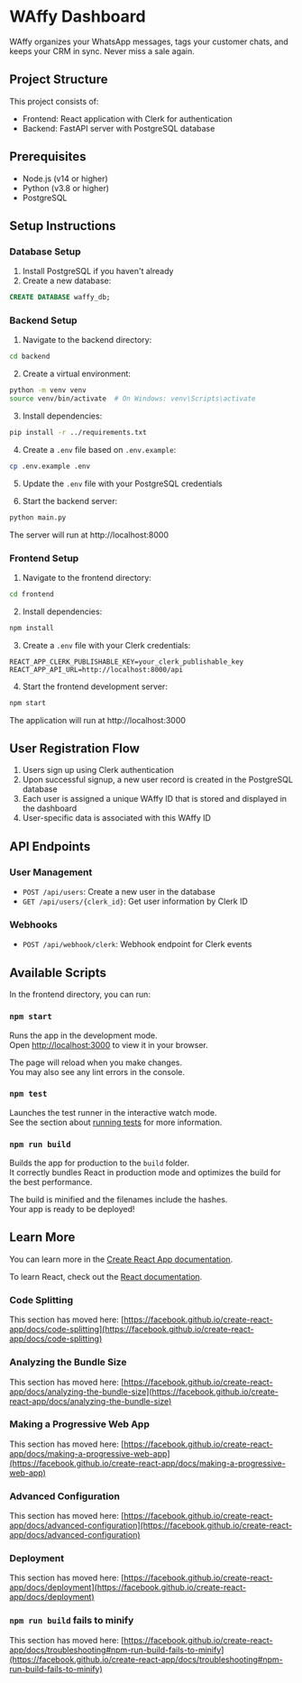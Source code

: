 # WAffy Dashboard

WAffy organizes your WhatsApp messages, tags your customer chats, and keeps your CRM in sync. Never miss a sale again.

## Project Structure

This project consists of:
- Frontend: React application with Clerk for authentication
- Backend: FastAPI server with PostgreSQL database

## Prerequisites

- Node.js (v14 or higher)
- Python (v3.8 or higher)
- PostgreSQL

## Setup Instructions

### Database Setup

1. Install PostgreSQL if you haven't already
2. Create a new database:
```sql
CREATE DATABASE waffy_db;
```

### Backend Setup

1. Navigate to the backend directory:
```bash
cd backend
```

2. Create a virtual environment:
```bash
python -m venv venv
source venv/bin/activate  # On Windows: venv\Scripts\activate
```

3. Install dependencies:
```bash
pip install -r ../requirements.txt
```

4. Create a `.env` file based on `.env.example`:
```bash
cp .env.example .env
```

5. Update the `.env` file with your PostgreSQL credentials

6. Start the backend server:
```bash
python main.py
```
The server will run at http://localhost:8000

### Frontend Setup

1. Navigate to the frontend directory:
```bash
cd frontend
```

2. Install dependencies:
```bash
npm install
```

3. Create a `.env` file with your Clerk credentials:
```
REACT_APP_CLERK_PUBLISHABLE_KEY=your_clerk_publishable_key
REACT_APP_API_URL=http://localhost:8000/api
```

4. Start the frontend development server:
```bash
npm start
```
The application will run at http://localhost:3000

## User Registration Flow

1. Users sign up using Clerk authentication
2. Upon successful signup, a new user record is created in the PostgreSQL database
3. Each user is assigned a unique WAffy ID that is stored and displayed in the dashboard
4. User-specific data is associated with this WAffy ID

## API Endpoints

### User Management
- `POST /api/users`: Create a new user in the database
- `GET /api/users/{clerk_id}`: Get user information by Clerk ID

### Webhooks
- `POST /api/webhook/clerk`: Webhook endpoint for Clerk events

## Available Scripts

In the frontend directory, you can run:

### `npm start`

Runs the app in the development mode.\
Open [http://localhost:3000](http://localhost:3000) to view it in your browser.

The page will reload when you make changes.\
You may also see any lint errors in the console.

### `npm test`

Launches the test runner in the interactive watch mode.\
See the section about [running tests](https://facebook.github.io/create-react-app/docs/running-tests) for more information.

### `npm run build`

Builds the app for production to the `build` folder.\
It correctly bundles React in production mode and optimizes the build for the best performance.

The build is minified and the filenames include the hashes.\
Your app is ready to be deployed!

## Learn More

You can learn more in the [Create React App documentation](https://facebook.github.io/create-react-app/docs/getting-started).

To learn React, check out the [React documentation](https://reactjs.org/).

### Code Splitting

This section has moved here: [https://facebook.github.io/create-react-app/docs/code-splitting](https://facebook.github.io/create-react-app/docs/code-splitting)

### Analyzing the Bundle Size

This section has moved here: [https://facebook.github.io/create-react-app/docs/analyzing-the-bundle-size](https://facebook.github.io/create-react-app/docs/analyzing-the-bundle-size)

### Making a Progressive Web App

This section has moved here: [https://facebook.github.io/create-react-app/docs/making-a-progressive-web-app](https://facebook.github.io/create-react-app/docs/making-a-progressive-web-app)

### Advanced Configuration

This section has moved here: [https://facebook.github.io/create-react-app/docs/advanced-configuration](https://facebook.github.io/create-react-app/docs/advanced-configuration)

### Deployment

This section has moved here: [https://facebook.github.io/create-react-app/docs/deployment](https://facebook.github.io/create-react-app/docs/deployment)

### `npm run build` fails to minify

This section has moved here: [https://facebook.github.io/create-react-app/docs/troubleshooting#npm-run-build-fails-to-minify](https://facebook.github.io/create-react-app/docs/troubleshooting#npm-run-build-fails-to-minify)
